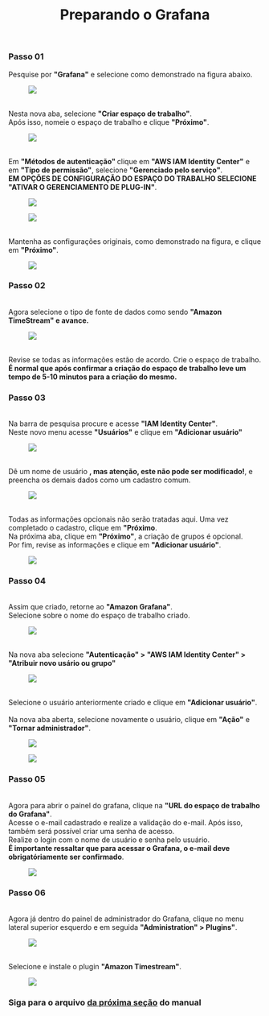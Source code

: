 <!DOCTYPE html>
<html lang="pt-BR">
<head>
<meta charset="UTF-8">
</head>
<body>
<header>
  <h1>Preparando o Grafana</h1>
</header>
<main>
  <section>
    <article>
      <h3>Passo 01</h3>
      <p>
       Pesquise por <strong>"Grafana"</strong> e selecione como demonstrado na figura abaixo.<br>
        <figure>
          <img src="https://github.com/Thiago5B/Projeto_IoT-SE/blob/main/img/graf_1.png">
        </figure>
        <br>Nesta nova aba, selecione <strong>"Criar espaço de trabalho"</strong>.
        <br>Após isso, nomeie o espaço de trabalho e clique <strong>"Próximo"</strong>.<br>
        <figure>
          <img src="https://github.com/Thiago5B/Projeto_IoT-SE/blob/main/img/graf_2.png">
        </figure>
        <br>Em <strong>"Métodos de autenticação" </strong>clique em <strong>"AWS IAM Identity Center"</strong> e em <strong>"Tipo de permissão"</strong>, selecione <strong>"Gerenciado pelo serviço"</strong>.
        <br><strong>EM OPÇÕES DE CONFIGURAÇÃO DO ESPAÇO DO TRABALHO SELECIONE "ATIVAR O GERENCIAMENTO DE PLUG-IN"</strong>.<br>
        <figure>
          <img src="https://github.com/Thiago5B/Projeto_IoT-SE/blob/main/img/graf_3.png">
        </figure>
        <figure>
          <img src="https://github.com/Thiago5B/Projeto_IoT-SE/blob/main/img/graf_4.png">
        </figure>
        <br>Mantenha as configurações originais, como demonstrado na figura, e clique em <strong>"Próximo"</strong>.
        <figure>
          <img src="https://github.com/Thiago5B/Projeto_IoT-SE/blob/main/img/graf_5.png">
        </figure>
      </p>
    </article>
    <article>
      <h3>Passo 02</h3>
      <p>
       <br>Agora selecione o tipo de fonte de dados como sendo <strong>"Amazon TimeStream" e avance.</strong><br>
        <figure>
          <img src="https://github.com/Thiago5B/Projeto_IoT-SE/blob/main/img/graf_6.png">
        </figure> 
      </p>
       <br>Revise se todas as informações estão de acordo. Crie o espaço de trabalho.<br>
      <strong>É normal que após confirmar a criação do espaço de trabalho leve um tempo de 5-10 minutos para a criação do mesmo.</strong>
      </p>
    </article>
    <article>
      <h3>Passo 03</h3>
      <p>
       <br>Na barra de pesquisa procure e acesse <strong>"IAM Identity Center"</strong>.<br>
        Neste novo menu acesse <strong>"Usuários"</strong> e clique em <strong>"Adicionar usuário"</strong><br>
        <figure>
          <img src="https://github.com/Thiago5B/Projeto_IoT-SE/blob/main/img/graf_9.png">
        </figure> 
        <br>Dê um nome de usuário <strong>, mas atenção, este não pode ser modificado!</strong>, e preencha os demais dados como um cadastro comum.
        <figure>
          <img src="https://github.com/Thiago5B/Projeto_IoT-SE/blob/main/img/graf_10.png">
        </figure> 
        <br> Todas as informações opcionais não serão tratadas aqui. Uma vez completado o cadastro, clique em <strong>"Próximo</strong>.
        <br> Na próxima aba, clique em <strong>"Próximo"</strong>, a criação de grupos é opcional.
        <br> Por fim, revise as informações e clique em <strong>"Adicionar usuário"</strong>.
        <figure>
          <img src="https://github.com/Thiago5B/Projeto_IoT-SE/blob/main/img/graf_11.png">
        </figure>
      </p>
      <h3>Passo 04</h3>
      <p>
       <br>Assim que criado, retorne ao <strong>"Amazon Grafana"</strong>.
        <br>Selecione sobre o nome do espaço de trabalho criado.
        <figure>
          <img src="https://github.com/Thiago5B/Projeto_IoT-SE/blob/main/img/graf_7.png">
        </figure> 
        <br>Na nova aba selecione <strong>"Autenticação" > "AWS IAM Identity Center" > "Atribuir novo usário ou grupo"</strong>
        <figure>
          <img src="https://github.com/Thiago5B/Projeto_IoT-SE/blob/main/img/graf_8.png">
        </figure> 
        <br>Selecione o usuário anteriormente criado e clique em <strong>"Adicionar usuário"</strong>.
        <br>
       <br>Na nova aba aberta, selecione novamente o usuário, clique em <strong>"Ação"</strong> e <strong>"Tornar administrador"</strong>.<br>
      <figure>
          <img src="https://github.com/Thiago5B/Projeto_IoT-SE/blob/main/img/graf_14.png">
        </figure>
      <figure>
          <img src="https://github.com/Thiago5B/Projeto_IoT-SE/blob/main/img/graf_15.png">
        </figure>
      </p>
    </article>
    <h3>Passo 05</h3>
    <p>
      <br>Agora para abrir o painel do grafana, clique na <strong>"URL do espaço de trabalho do Grafana"</strong>.
      <br>Acesse o e-mail cadastrado e realize a validação do e-mail. Após isso, também será possível criar uma senha de acesso.<br>
      Realize o login com o nome de usuário e senha pelo usuário.
      <br> <strong>É importante ressaltar que para acessar o Grafana, o e-mail deve obrigatóriamente ser confirmado</strong>.
      <figure>
          <img src="https://github.com/Thiago5B/Projeto_IoT-SE/blob/main/img/graf_16.png">
        </figure>
    </p>
      <h3>Passo 06</h3>
    <p>
      <br>Agora já dentro do painel de administrador do Grafana, clique no menu lateral superior esquerdo e em seguida <strong>"Administration" > Plugins"</strong>.
      <figure>
          <img src="https://github.com/Thiago5B/Projeto_IoT-SE/blob/main/img/graf_17.png">
        </figure>
      <br>Selecione e instale o plugin <strong>"Amazon Timestream"</strong>.<br>
      <figure>
          <img src="https://github.com/Thiago5B/Projeto_IoT-SE/blob/main/img/graf_18.png">
        </figure>
    </p>
  </section>
  <h3>Siga para o arquivo <a href=""><strong> da próxima seção</a></strong> do manual</h3>
</main>
</body>
</html>
